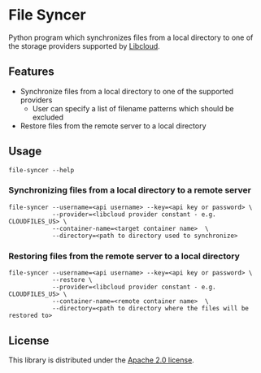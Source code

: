 # File Syncer

Python program which synchronizes files from a local directory to one of the
storage providers supported by [Libcloud](http://libcloud.apache.org/).

## Features

* Synchronize files from a local directory to one of the supported providers
  * User can specify a list of filename patterns which should be excluded
* Restore files from the remote server to a local directory

## Usage

```shell
file-syncer --help
```

### Synchronizing files from a local directory to a remote server

```shell
file-syncer --username=<api username> --key=<api key or password> \
            --provider=<libcloud provider constant - e.g. CLOUDFILES_US> \
            --container-name=<target container name>  \
            --directory=<path to directory used to synchronize>
```

### Restoring files from the remote server to a local directory

```shell
file-syncer --username=<api username> --key=<api key or password> \
            --restore \
            --provider=<libcloud provider constant - e.g. CLOUDFILES_US> \
            --container-name=<remote container name>  \
            --directory=<path to directory where the files will be restored to>
```

## License

This library is distributed under the [Apache 2.0 license](http://www.apache.org/licenses/LICENSE-2.0.html).
